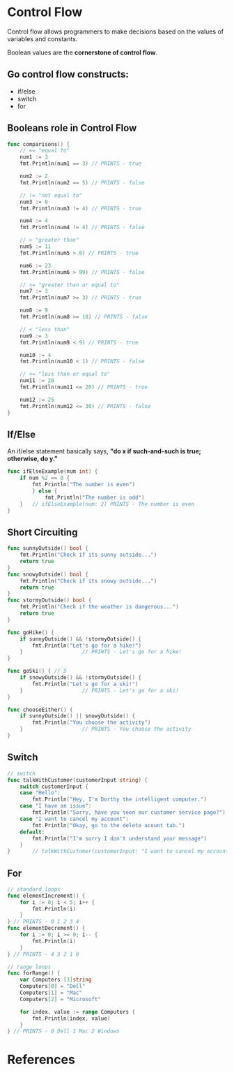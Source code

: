 # Control Flow 

Control flow allows programmers to make decisions based on the values of variables and constants.

Boolean values are the **cornerstone of control flow**.  

## Go control flow constructs: 
- if/else  
- switch 
- for 

## Booleans role in Control Flow
 
``` go 
func comparisons() {
	// == "equal to"
	num1 := 3
	fmt.Println(num1 == 3) // PRINTS - true

	num2 := 2
	fmt.Println(num2 == 5) // PRINTS - false

	// != "not equal to"
	num3 := 0
	fmt.Println(num3 != 4) // PRINTS - true

	num4 := 4
	fmt.Println(num4 != 4) // PRINTS - false

	// > "greater than"
	num5 := 11
	fmt.Println(num5 > 8) // PRINTS - true

	num6 := 23
	fmt.Println(num6 > 99) // PRINTS - false

	// >= "greater than or equal to"
	num7 := 3
	fmt.Println(num7 >= 3) // PRINTS - true

	num8 := 9
	fmt.Println(num8 >= 10) // PRINTS - false

	// < "less than"
	num9 := 3
	fmt.Println(num9 < 9) // PRINTS - true

	num10 := 4
	fmt.Println(num10 < 1) // PRINTS - false

	// <= "less than or equal to"
	num11 := 20
	fmt.Println(num11 <= 20) // PRINTS - true

	num12 := 25
	fmt.Println(num12 <= 30) // PRINTS - false
}
```  

## If/Else 
An if/else statement basically says, **"do x if such-and-such is true; otherwise, do y."** 
 
``` go 
func ifElseExample(num int) {
	if num %2 == 0 {
		fmt.Println("The number is even")
		} else {
			fmt.Println("The number is odd")
	}	// ifElseExample(num: 2) PRINTS - The number is even 
}
``` 

## Short Circuiting
 
``` go 
func sunnyOutside() bool { 
	fmt.Println("Check if its sunny outside...")
	return true
}
func snowyOutside() bool {
	fmt.Println("Check if its snowy outside...")
	return true
}
func stormyOutside() bool { 
	fmt.Println("Check if the weather is dangerous...")
	return true
}

func goHike() { 
	if sunnyOutside() && !stormyOutside() {
		fmt.Println("Let's go for a hike!")
	}					// PRINTS - Let's go for a hike! 
}

func goSki() { // 5
	if snowyOutside() && !stormyOutside() {
		fmt.Println("Let's go for a ski!")
	}					// PRINTS - Let's go for a ski! 
}

func chooseEither() {
	if sunnyOutside() || snowyOutside() { 
		fmt.Println("You choose the activity")
	}					// PRINTS - You choose the activity 
}
``` 

## Switch  
``` go 
// switch
func talkWithCustomer(customerInput string) {
	switch customerInput {
	case "Hello":
		fmt.Println("Hey, I'm Dorthy the intelligent computer.")
	case "I have an issue":
		fmt.Println("Sorry, have you seen our customer service page?")
	case "I want to cancel my account":
		fmt.Println("Okay, go to the delete acount tab.")
	default:
		fmt.Println("I'm sorry I don't understand your message")
	}
}		// talkWithCustomer(customerInput: "I want to cancel my account")	PRINTS - Okay, go to the delete tab
``` 

## For 
``` go 
// standard loops
func elementIncrement() {
	for i := 0; i < 5; i++ {
		fmt.Println(i)
	}
} // PRINTS - 0 1 2 3 4
func elementDecrement() {
	for i := 0; i >= 0; i-- {
		fmt.Println(i)
	}
} // PRINTS - 4 3 2 1 0
``` 


``` go 
// range loops
func forRange() {
	var Computers [3]string
	Computers[0] = "Dell"
	Computers[1] = "Mac"
	Computers[2] = "Microsoft"

	for index, value := range Computers {
		fmt.Println(index, value)
	}
} // PRINTS - 0 Dell 1 Mac 2 Windows
``` 
# References 

